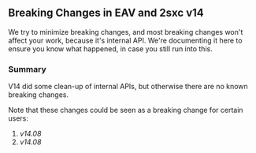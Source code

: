 
## Breaking Changes in EAV and 2sxc v14

We try to minimize breaking changes, and most breaking changes won't affect your work, because it's internal API. 
We're documenting it here to ensure you know what happened, in case you still run into this.

### Summary

V14 did some clean-up of internal APIs, but otherwise there are no known breaking changes.

Note that these changes could be seen as a breaking change for certain users:

1. [](xref:Abyss.Releases.History.V14.AppZip) _v14.08_
1. [](xref:Abyss.Releases.History.V14.AppDataFolder) _v14.08_
